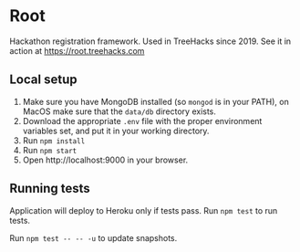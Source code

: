 # Root

Hackathon registration framework. Used in TreeHacks since 2019. See it in action at https://root.treehacks.com

## Local setup
1. Make sure you have MongoDB installed (so `mongod` is in your PATH), on MacOS make sure that the `data/db` directory exists.
1. Download the appropriate `.env` file with the proper environment variables set, and put it in your working directory.
1. Run `npm install`
1. Run `npm start`
1. Open http://localhost:9000 in your browser.

## Running tests
Application will deploy to Heroku only if tests pass.
Run `npm test` to run tests.

Run `npm test -- -- -u` to update snapshots.
